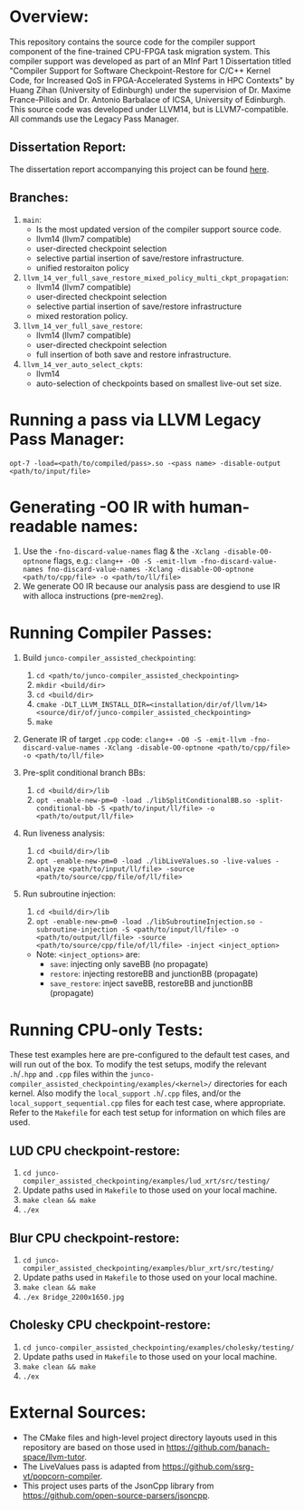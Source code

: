 # Overview:
This repository contains the source code for the compiler support component of the fine-trained CPU-FPGA task migration system. This compiler support was developed as part of an MInf Part 1 Dissertation titled "Compiler Support for Software Checkpoint-Restore for C/C++ Kernel Code, for Increased QoS in FPGA-Accelerated Systems in HPC Contexts" by Huang Zihan (University of Edinburgh) under the supervision of Dr. Maxime France-Pillois and Dr. Antonio Barbalace of ICSA, University of Edinburgh. This source code was developed under LLVM14, but is LLVM7-compatible. All commands use the Legacy Pass Manager.

## Dissertation Report:
The dissertation report accompanying this project can be found [here](documentation/s1901023_minf1_project_report_v3.pdf).

## Branches:
1. `main`: <br/> 
    * Is the most updated version of the compiler support source code.
    * llvm14 (llvm7 compatible)
    * user-directed checkpoint selection
    * selective partial insertion of save/restore infrastructure.
    * unified restoraiton policy
4. `llvm_14_ver_full_save_restore_mixed_policy_multi_ckpt_propagation`: <br/>
    * llvm14 (llvm7 compatible)
    * user-directed checkpoint selection
    * selective partial insertion of save/restore infrastructure
    * mixed restoration policy.
2. `llvm_14_ver_full_save_restore`: <br/>
    * llvm14 (llvm7 compatible)
    * user-directed checkpoint selection
    * full insertion of both save and restore infrastructure.
3. `llvm_14_ver_auto_select_ckpts`: <br/>
    * llvm14
    * auto-selection of checkpoints based on smallest live-out set size.

# Running a pass via LLVM Legacy Pass Manager:
`opt-7 -load=<path/to/compiled/pass>.so -<pass name> -disable-output <path/to/input/file>`

# Generating -O0 IR with human-readable names:
1. Use the `-fno-discard-value-names` flag & the `-Xclang -disable-O0-optnone` flags, e.g.:
    `clang++ -O0 -S -emit-llvm -fno-discard-value-names fno-discard-value-names -Xclang -disable-O0-optnone <path/to/cpp/file> -o <path/to/ll/file>`
2. We generate O0 IR because our analysis pass are desgiend to use IR with alloca instructions (pre-`mem2reg`).

# Running Compiler Passes:
1. Build `junco-compiler_assisted_checkpointing`:
    1. `cd <path/to/junco-compiler_assisted_checkpointing>`
    2. `mkdir <build/dir>`
    3. `cd <build/dir>`
    4. `cmake -DLT_LLVM_INSTALL_DIR=<installation/dir/of/llvm/14> <source/dir/of/junco-compiler_assisted_checkpointing>`
    5. `make`
1. Generate IR of target `.cpp` code:
    `clang++ -O0 -S -emit-llvm -fno-discard-value-names -Xclang -disable-O0-optnone <path/to/cpp/file> -o <path/to/ll/file>`
3. Pre-split conditional branch BBs:
    1. `cd <build/dir>/lib`
    2. `opt -enable-new-pm=0 -load ./libSplitConditionalBB.so -split-conditional-bb -S <path/to/input/ll/file> -o <path/to/output/ll/file>`
4. Run liveness analysis:
    1. `cd <build/dir>/lib`
    2. `opt -enable-new-pm=0 -load ./libLiveValues.so -live-values -analyze <path/to/input/ll/file> -source <path/to/source/cpp/file/of/ll/file>`
5. Run subroutine injection:
    1. `cd <build/dir>/lib`
    2. `opt -enable-new-pm=0 -load ./libSubroutineInjection.so -subroutine-injection -S <path/to/input/ll/file> -o <path/to/output/ll/file> -source <path/to/source/cpp/file/of/ll/file> -inject <inject_option>`

    * Note: `<inject_options>` are:
        * `save`: injecting only saveBB (no propagate)
        * `restore`: injecting restoreBB and junctionBB (propagate)
        * `save_restore`: inject saveBB, restoreBB and junctionBB (propagate)

# Running CPU-only Tests:

These test examples here are pre-configured to the default test cases, and will run out of the box. To modify the test setups, modify the relevant `.h`/`.hpp` and `.cpp` files within the `junco-compiler_assisted_checkpointing/examples/<kernel>/` directories for each kernel. Also modify the `local_support` `.h`/`.cpp` files, and/or the `local_support_sequential.cpp` files for each test case, where appropriate. Refer to the `Makefile` for each test setup for information on which files are used.

## LUD CPU checkpoint-restore:
1. `cd junco-compiler_assisted_checkpointing/examples/lud_xrt/src/testing/`
2. Update paths used in `Makefile` to those used on your local machine.
3. `make clean && make`
4. `./ex`

## Blur CPU checkpoint-restore:
1. `cd junco-compiler_assisted_checkpointing/examples/blur_xrt/src/testing/`
2. Update paths used in `Makefile` to those used on your local machine.
3. `make clean && make`
4. `./ex Bridge_2200x1650.jpg`

## Cholesky CPU checkpoint-restore:
1. `cd junco-compiler_assisted_checkpointing/examples/cholesky/testing/`
2. Update paths used in `Makefile` to those used on your local machine.
3. `make clean && make`
4. `./ex`

# External Sources:
* The CMake files and high-level project directory layouts used in this repository are based on those used in https://github.com/banach-space/llvm-tutor.
* The LiveValues pass is adapted from https://github.com/ssrg-vt/popcorn-compiler.
* This project uses parts of the JsonCpp library from https://github.com/open-source-parsers/jsoncpp.